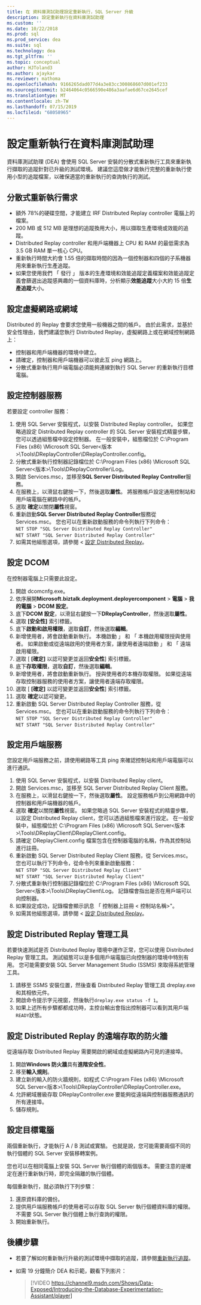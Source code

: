 ```yaml
---
title: 在 資料庫測試助理設定重新執行，SQL Server 升級
description: 設定重新執行在資料庫測試助理
ms.custom: ''
ms.date: 10/22/2018
ms.prod: sql
ms.prod_service: dea
ms.suite: sql
ms.technology: dea
ms.tgt_pltfrm: ''
ms.topic: conceptual
author: HJToland3
ms.author: ajaykar
ms.reviewer: mathoma
ms.openlocfilehash: 9166265dad077d4a3e83cc300868607d001ef233
ms.sourcegitcommit: b2464064c0566590e486a3aafae6d67ce2645cef
ms.translationtype: MT
ms.contentlocale: zh-TW
ms.lasthandoff: 07/15/2019
ms.locfileid: "68058965"
---
```

# <a name="configure-replay-in-database-experimentation-assistant"></a>設定重新執行在資料庫測試助理

資料庫測試助理 (DEA) 會使用 SQL Server 安裝的分散式重新執行工具來重新執行擷取的追蹤針對已升級的測試環境。 建議您這麼做才能執行完整的重新執行使用小型的追蹤檔案，以確保適當的重新執行的查詢執行的測試。

## <a name="distributed-replay-requirements"></a>分散式重新執行需求

- 額外 78%的硬碟空間，才能建立 IRF Distributed Replay controller 電腦上的檔案。
- 200 MB 或 512 MB 是理想的追蹤換用大小，用以擷取生產環境或效能的追蹤。   
- Distributed Replay controller 和用戶端機器上 CPU 和 RAM 的最低需求為 3.5 GB RAM 單一核心 CPU。
- 重新執行時間大約會 1.55 倍的擷取時間的因為一個控制器和四個的子系機器用來重新執行生產追蹤。
- 如果您使用我們 「 發行 」 版本的生產環境和效能追蹤定義檔案和效能追蹤定義會篩選出追蹤感興趣的一個資料庫時，分析顯示**效能追蹤**大小大約 15 倍**生產追蹤**大小。

## <a name="set-up-a-virtual-network-or-domain"></a>設定虛擬網路或網域

Distributed 的 Replay 會要求您使用一般機器之間的帳戶。 由於此需求，並基於安全性理由，我們建議您執行 Distributed Replay，虛擬網路上或在網域控制網路上：

- 控制器和用戶端機器的環境中建立。
- 請確定，控制器和用戶端機器可以彼此互 ping 網路上。
- 分散式重新執行用戶端電腦必須能夠連線到執行 SQL Server 的重新執行目標電腦。

## <a name="set-up-the-controller-service"></a>設定控制器服務

若要設定 controller 服務：

1. 使用 SQL Server 安裝程式，以安裝 Distributed Replay controller。 如果您略過設定 Distributed Replay controller 的 SQL Server 安裝程式精靈步驟，您可以透過組態檔中設定控制器。 在一般安裝中，組態檔位於 C:\Program Files (x86) \Microsoft SQL Server\<版本\>\Tools\DReplayController\DReplayController.config。
1. 分散式重新執行控制器記錄檔位於 C:\Program Files (x86) \Microsoft SQL Server\<版本\>\Tools\DReplayController\Log。
1. 開啟 Services.msc，並移至**SQL Server Distributed Replay Controller**服務。
1. 在服務上，以滑鼠右鍵按一下，然後選取**屬性**。 將服務帳戶設定通用控制站和用戶端電腦在網路中的帳戶。
1. 選取  **確定**以關閉**屬性**視窗。
1. 重新啟動**SQL Server Distributed Replay Controller**服務從 Services.msc。 您也可以在重新啟動服務的命令列執行下列命令：<br/>
   `NET STOP "SQL Server Distributed Replay Controller"`<br/>
   `NET START "SQL Server Distributed Replay Controller"`
1. 如需其他組態選項，請參閱 <<c0> [ 設定 Distributed Replay](https://docs.microsoft.com/sql/tools/distributed-replay/configure-distributed-replay)。

## <a name="configure-dcom"></a>設定 DCOM

在控制器電腦上只需要此設定。

1. 開啟 dcomcnfg.exe。
1. 依序展開**Microsoft.biztalk.deployment.deployercomponent** > **電腦** > **我的電腦** > **DCOM 設定**。
1. 底下**DCOM 設定**，以滑鼠右鍵按一下**DReplayController**，然後選取**屬性**。
1. 選取 **[安全性]** 索引標籤。
1. 底下**啟動和啟用權限**，選取**自訂**，然後選取**編輯**。
1. 新增使用者，將會啟動重新執行。 本機啟動 」 和 「 本機啟用權限授與使用者。 如果啟動或從遠端啟用的使用者方案，讓使用者遠端啟動 」 和 「 遠端啟用權限。
1. 選取 [ **[確定]** 以認可變更並返回**安全性**] 索引標籤。
1. 底下**存取權限**，選取**自訂**，然後選取**編輯**。
1. 新增使用者，將會啟動重新執行。 授與使用者的本機存取權限。 如果從遠端存取控制器服務的使用者方案，讓使用者遠端存取權限。
1. 選取 [ **[確定]** 以認可變更並返回**安全性**] 索引標籤。
1. 選取 **確定**以認可變更。
1. 重新啟動 SQL Server Distributed Replay Controller 服務，從 Services.msc。 您也可以在重新啟動服務的命令列執行下列命令：<br/>
   `NET STOP "SQL Server Distributed Replay Controller"`<br/>
   `NET START "SQL Server Distributed Replay Controller"`

## <a name="set-up-the-client-service"></a>設定用戶端服務

您設定用戶端服務之前，請使用網路等工具 ping 來確認控制站和用戶端電腦可以進行通訊。

1. 使用 SQL Server 安裝程式，以安裝 Distributed Replay client。
1. 開啟 Services.msc，並移至 SQL Server Distributed Replay Client 服務。
1. 在服務上，以滑鼠右鍵按一下，然後選取**屬性**。 設定服務帳戶到公用網路中的控制器和用戶端機器的帳戶。
1. 選取  **確定**以關閉**屬性**視窗。 如果您略過 SQL Server 安裝程式的精靈步驟，以設定 Distributed Replay client，您可以透過組態檔來進行設定。 在一般安裝中，組態檔位於 C:\Program Files (x86) \Microsoft SQL Server\<版本\>\Tools\DReplayClient\DReplayClient.config。
1. 請確定 DReplayClient.config 檔案包含在控制器電腦的名稱，作為其控制站進行註冊。
1.  重新啟動 SQL Server Distributed Replay Client 服務，從 Services.msc。 您也可以執行下列命令，從命令列來重新啟動服務：<br/>
    `NET STOP "SQL Server Distributed Replay Client"`<br/>
    `NET START "SQL Server Distributed Replay Client"`
1. 分散式重新執行控制器記錄檔位於 C:\Program Files (x86) \Microsoft SQL Server\<版本\>\Tools\DReplayClient\Log。 記錄檔會指出是否在用戶端可以向控制器。
1. 如果設定成功，記錄檔會顯示訊息 「 控制器上註冊 < 控制站名稱\>"。
1. 如需其他組態選項，請參閱 <<c0> [ 設定 Distributed Replay](https://docs.microsoft.com/sql/tools/distributed-replay/configure-distributed-replay)。

## <a name="set-up-distributed-replay-administration-tools"></a>設定 Distributed Replay 管理工具

若要快速測試是否 Distributed Replay 環境中運作正常，您可以使用 Distributed Replay 管理工具。 測試組態可以是多個用戶端電腦已向控制器的環境中特別有用。 您可能需要安裝 SQL Server Management Studio (SSMS) 來取得系統管理工具。

1. 請移至 SSMS 安裝位置，然後查看 Distributed Replay 管理工具 dreplay.exe 和其相依元件。
1. 開啟命令提示字元視窗，然後執行`dreplay.exe status -f 1`。
1. 如果上述所有步驟都都成功時，主控台輸出會指出控制器可以看到其用戶端`READY`狀態。

## <a name="configure-the-firewall-for-remote-distributed-replay-access"></a>設定 Distributed Replay 的遠端存取的防火牆

從遠端存取 Distributed Replay 需要開啟的網域或虛擬網路內可見的連接埠。

1. 開啟**Windows 防火牆**具有**進階安全性**。
1. 移至**輸入規則**。
1. 建立新的輸入的防火牆規則，如程式 C:\Program Files (x86) \Microsoft SQL Server\<版本\>\Tools\DReplayController\DReplayController.exe。
1. 允許網域層級存取 DReplayController.exe 要能夠從遠端與控制器服務通訊的所有連接埠。
1. 儲存規則。

## <a name="set-up-target-computers"></a>設定目標電腦

兩個重新執行，才能執行 A / B 測試或實驗。 也就是說，您可能需要兩個不同的執行個體的 SQL Server 安裝移轉案例。 

您也可以在相同電腦上安裝 SQL Server 執行個體的兩個版本。 需要注意的是確定在進行重新執行時，即完全隔離的執行個體。

每個重新執行，就必須執行下列步驟：

1. 還原資料庫的備份。
1. 提供用戶端服務帳戶的使用者可以存取 SQL Server 執行個體資料庫的權限。 不需要 SQL Server 執行個體上執行查詢的權限。
1. 開始重新執行。

## <a name="next-steps"></a>後續步驟

- 若要了解如何重新執行升級的測試環境中擷取的追蹤，請參閱[重新執行追蹤](database-experimentation-assistant-replay-trace.md)。

- 如需 19 分鐘簡介 DEA 和示範，觀看下列影片：

  > [!VIDEO https://channel9.msdn.com/Shows/Data-Exposed/Introducing-the-Database-Experimentation-Assistant/player]
